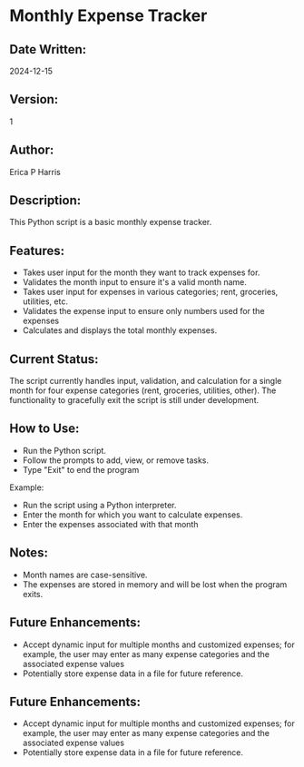 # Monthly Expense Tracker

## Date Written: 
2024-12-15

## Version: 
1

## Author: 
Erica P Harris

## Description:
This Python script is a basic monthly expense tracker.

## Features:
- Takes user input for the month they want to track expenses for.
- Validates the month input to ensure it's a valid month name.
- Takes user input for expenses in various categories; rent, groceries, utilities, etc.
- Validates the expense input to ensure only numbers used for the expenses
- Calculates and displays the total monthly expenses.

## Current Status:
The script currently handles input, validation, and calculation for a single month for four expense categories (rent, groceries, utilities, other). The functionality to gracefully exit the script is still under development.

## How to Use:
- Run the Python script.
- Follow the prompts to add, view, or remove tasks.
- Type "Exit" to end the program

Example:
- Run the script using a Python interpreter.
- Enter the month for which you want to calculate expenses.
- Enter the expenses associated with that month

## Notes:
- Month names are case-sensitive.
- The expenses are stored in memory and will be lost when the program exits.

## Future Enhancements:
- Accept dynamic input for multiple months and customized expenses; for example, the user may enter as many expense categories and the associated expense values
- Potentially store expense data in a file for future reference.

## Future Enhancements:
- Accept dynamic input for multiple months and customized expenses; for example, the user may enter as many expense categories and the associated expense values
- Potentially store expense data in a file for future reference.
